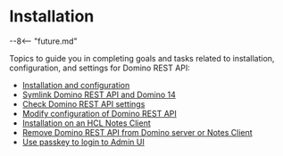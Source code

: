 # Installation

--8<-- "future.md"

Topics to guide you in completing goals and tasks related to installation, configuration, and settings for Domino REST API:

- [Installation and configuration](../../tutorial/installconfig/index.md)
- [Symlink Domino REST API and Domino 14](../../howto/install/symlink.md)
- [Check Domino REST API settings](checksettings.md)
- [Modify configuration of Domino REST API](modifyconfig.md)
- [Installation on an HCL Notes Client](notesclient.md)
- [Remove Domino REST API from Domino server or Notes Client](uninstall.md)
- [Use passkey to login to Admin UI](passkey.md)
